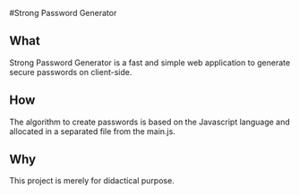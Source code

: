 #Strong Password Generator

## What

Strong Password Generator is a fast and simple web application to generate secure passwords on client-side. 

## How

The algorithm to create passwords is based on the Javascript language and allocated in a separated file from the main.js. 

## Why

This project is merely for didactical purpose. 
